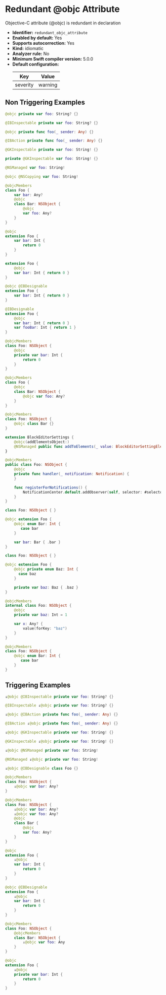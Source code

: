 # Redundant @objc Attribute

Objective-C attribute (@objc) is redundant in declaration

* **Identifier:** `redundant_objc_attribute`
* **Enabled by default:** Yes
* **Supports autocorrection:** Yes
* **Kind:** idiomatic
* **Analyzer rule:** No
* **Minimum Swift compiler version:** 5.0.0
* **Default configuration:**
  <table>
  <thead>
  <tr><th>Key</th><th>Value</th></tr>
  </thead>
  <tbody>
  <tr>
  <td>
  severity
  </td>
  <td>
  warning
  </td>
  </tr>
  </tbody>
  </table>

## Non Triggering Examples

```swift
@objc private var foo: String? {}
```

```swift
@IBInspectable private var foo: String? {}
```

```swift
@objc private func foo(_ sender: Any) {}
```

```swift
@IBAction private func foo(_ sender: Any) {}
```

```swift
@GKInspectable private var foo: String! {}
```

```swift
private @GKInspectable var foo: String! {}
```

```swift
@NSManaged var foo: String!
```

```swift
@objc @NSCopying var foo: String!
```

```swift
@objcMembers
class Foo {
    var bar: Any?
    @objc
    class Bar: NSObject {
        @objc
        var foo: Any?
    }
}
```

```swift
@objc
extension Foo {
    var bar: Int {
        return 0
    }
}
```

```swift
extension Foo {
    @objc
    var bar: Int { return 0 }
}
```

```swift
@objc @IBDesignable
extension Foo {
    var bar: Int { return 0 }
}
```

```swift
@IBDesignable
extension Foo {
    @objc
    var bar: Int { return 0 }
    var fooBar: Int { return 1 }
}
```

```swift
@objcMembers
class Foo: NSObject {
    @objc
    private var bar: Int {
        return 0
    }
}
```

```swift
@objcMembers
class Foo {
    @objc
    class Bar: NSObject {
        @objc var foo: Any?
    }
}
```

```swift
@objcMembers
class Foo: NSObject {
    @objc class Bar {}
}
```

```swift
extension BlockEditorSettings {
    @objc(addElementsObject:)
    @NSManaged public func addToElements(_ value: BlockEditorSettingElement)
}
```

```swift
@objcMembers
public class Foo: NSObject {
    @objc
    private func handler(_ notification: Notification) {
    }

    func registerForNotifications() {
        NotificationCenter.default.addObserver(self, selector: #selector(handler(_:)), name: nil, object: nil)
    }
}
```

```swift
class Foo: NSObject { }

@objc extension Foo {
    @objc enum Bar: Int {
       case bar
    }

    var bar: Bar { .bar }
}
```

```swift
class Foo: NSObject { }

@objc extension Foo {
    @objc private enum Baz: Int {
      case baz
    }

    private var baz: Baz { .baz }
}
```

```swift
@objcMembers
internal class Foo: NSObject {
    @objc
    private var baz: Int = 1

    var x: Any? {
        value(forKey: "baz")
    }
}
```

```swift
@objcMembers
class Foo: NSObject {
    @objc enum Bar: Int {
       case bar
    }
}
```

## Triggering Examples

```swift
↓@objc @IBInspectable private var foo: String? {}
```

```swift
@IBInspectable ↓@objc private var foo: String? {}
```

```swift
↓@objc @IBAction private func foo(_ sender: Any) {}
```

```swift
@IBAction ↓@objc private func foo(_ sender: Any) {}
```

```swift
↓@objc @GKInspectable private var foo: String! {}
```

```swift
@GKInspectable ↓@objc private var foo: String! {}
```

```swift
↓@objc @NSManaged private var foo: String!
```

```swift
@NSManaged ↓@objc private var foo: String!
```

```swift
↓@objc @IBDesignable class Foo {}
```

```swift
@objcMembers
class Foo: NSObject {
    ↓@objc var bar: Any?
}
```

```swift
@objcMembers
class Foo: NSObject {
    ↓@objc var bar: Any?
    ↓@objc var foo: Any?
    @objc
    class Bar {
        @objc
        var foo: Any?
    }
}
```

```swift
@objc
extension Foo {
    ↓@objc
    var bar: Int {
        return 0
    }
}
```

```swift
@objc @IBDesignable
extension Foo {
    ↓@objc
    var bar: Int {
        return 0
    }
}
```

```swift
@objcMembers
class Foo: NSObject {
    @objcMembers
    class Bar: NSObject {
        ↓@objc var foo: Any
    }
}
```

```swift
@objc
extension Foo {
    ↓@objc
    private var bar: Int {
        return 0
    }
}
```